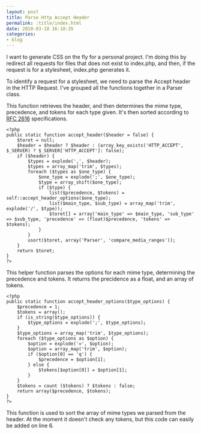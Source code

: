 ```yaml
---
layout: post
title: Parse Http Accept Header
permalink: :title/index.html
date: 2010-03-18 16:10:35
categories:
- blog
---
```


I want to generate CSS on the fly for a personal project. I'm doing this by redirect all requests for files that does not exist to index.php, and then, if the request is for a stylesheet, index.php generates it.<!--break-->

To identify a request for a stylesheet, we need to parse the Accept header in the HTTP Request. I've grouped all the functions together in a Parser class.

This function retrieves the header, and then determines the mime type, precedence, and tokens for each type given. It's then sorted according to [RFC 2616][1] specifications.

    <?php
    public static function accept_header($header = false) {
        $toret = null;
        $header = $header ? $header : (array_key_exists('HTTP_ACCEPT', $_SERVER) ? $_SERVER['HTTP_ACCEPT']: false);
        if ($header) {
            $types = explode(',', $header);
            $types = array_map('trim', $types);
            foreach ($types as $one_type) {
                $one_type = explode(';', $one_type);
                $type = array_shift($one_type);
                if ($type) {
                    list($precedence, $tokens) = self::accept_header_options($one_type);
                    list($main_type, $sub_type) = array_map('trim', explode('/', $type));
                    $toret[] = array('main_type' => $main_type, 'sub_type' => $sub_type, 'precedence' => (float)$precedence, 'tokens' => $tokens);
                }
            }
            usort($toret, array('Parser', 'compare_media_ranges'));
        }
        return $toret;
    }
    ?>

This helper function parses the options for each mime type, determining the precedence and tokens. It returns the precidence as a float, and an array of tokens.

    <?php
    public static function accept_header_options($type_options) {
        $precedence = 1;
        $tokens = array();
        if (is_string($type_options)) {
            $type_options = explode(';', $type_options);
        }
        $type_options = array_map('trim', $type_options);
        foreach ($type_options as $option) {
            $option = explode('=', $option);
            $option = array_map('trim', $option);
            if ($option[0] == 'q') {
                $precedence = $option[1];
            } else {
                $tokens[$option[0]] = $option[1];
            }
        }
        $tokens = count ($tokens) ? $tokens : false;
        return array($precedence, $tokens);
    }
    ?>

This function is used to sort the array of mime types we parsed from the header. At the moment it doesn't check any tokens, but this code can easily be added on line 6.
<?php
private static function compare_media_ranges($one, $two) {
    if ($one['main_type'] != '*' && $two['main_type'] != '*') {
        if ($one['sub_type'] != '*' && $two['sub_type'] != '*') {
            if ($one['precedence'] == $two['precedence']) {
                if (count ($one['tokens']) == count ($two['tokens'])) {
                    return 0;
                } else if (count ($one['tokens']) < count ($two['tokens'])) {
                    return 1;
                } else {
                    return -1;
                }
            } else if ($one['precedence'] < $two['precedence']) {
                return 1;
            } else {
                return -1;
            }
        } else if ($one['sub_type'] == '*') {
            return 1;
        } else {
            return -1;
        }
    } else if ($one['main_type'] == '*') {
        return 1;
    } else {
        return -1;
    }
}
?>


  [1]: http://www.w3.org/Protocols/rfc2616/rfc2616-sec14.html
